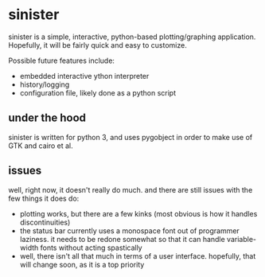 sinister
========
sinister is a simple, interactive, python-based plotting/graphing application.
Hopefully, it will be fairly quick and easy to customize.

Possible future features include:
* embedded interactive ython interpreter
* history/logging
* configuration file, likely done as a python script

under the hood
--------------
sinister is written for python 3, and uses pygobject in order to make use of
GTK and cairo et al.

issues
------
well, right now, it doesn't really do much. and there are still issues with the
few things it does do:
* plotting works, but there are a few kinks (most obvious is how it handles
    discontinuities)
* the status bar currently uses a monospace font out of programmer laziness. it
    needs to be redone somewhat so that it can handle variable-width fonts
    without acting spastically
* well, there isn't all that much in terms of a user interface. hopefully,
    that will change soon, as it is a top priority
